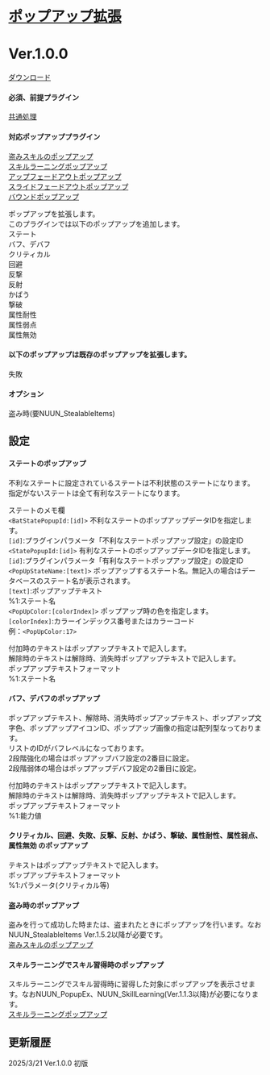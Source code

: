 # [ポップアップ拡張](https://raw.githubusercontent.com/nuun888/MZ/master/NUUN_PopupEx.js)
# Ver.1.0.0
[ダウンロード](https://raw.githubusercontent.com/nuun888/MZ/master/NUUN_PopupEx.js)
#### 必須、前提プラグイン
[共通処理](https://github.com/nuun888/MZ/blob/master/README/Base.md)  
#### 対応ポップアッププラグイン
[盗みスキルのポップアップ](https://raw.githubusercontent.com/nuun888/MZ/master/NUUN_StealPopUp.js)  
[スキルラーニングポップアップ](https://raw.githubusercontent.com/nuun888/MZ/master/NUUN_SkillLearningPopUp.js)  
[アップフェードアウトポップアップ](https://github.com/nuun888/MZ/blob/master/README/UpFadeoutPopup.md)  
[スライドフェードアウトポップアップ](https://github.com/nuun888/MZ/blob/master/README/SlideFadeoutPopup.md)  
[バウンドポップアップ](https://github.com/nuun888/MZ/blob/master/README/LateralBoundPopUp.md)  

ポップアップを拡張します。  
このプラグインでは以下のポップアップを追加します。  
ステート  
バフ、デバフ  
クリティカル  
回避  
反撃  
反射  
かばう  
撃破  
属性耐性  
属性弱点  
属性無効  
#### 以下のポップアップは既存のポップアップを拡張します。  
失敗  
#### オプション  
盗み時(要NUUN_StealableItems)  

## 設定
#### ステートのポップアップ
不利なステートに設定されているステートは不利状態のステートになります。  
指定がないステートは全て有利なステートになります。  

ステートのメモ欄  
`<BatStatePopupId:[id]>` 不利なステートのポップアップデータIDを指定します。  
`[id]`:プラグインパラメータ「不利なステートポップアップ設定」の設定ID  
`<StatePopupId:[id]>` 有利なステートのポップアップデータIDを指定します。  
`[id]`:プラグインパラメータ「有利なステートポップアップ設定」の設定ID  
`<PopUpStateName:[text]>` ポップアップするステート名。無記入の場合はデータベースのステート名が表示されます。   
`[text]`:ポップアップテキスト  
%1:ステート名  
`<PopUpColor:[colorIndex]>` ポップアップ時の色を指定します。  
`[colorIndex]`:カラーインデックス番号またはカラーコード　  
例：`<PopUpColor:17>`  

付加時のテキストはポップアップテキストで記入します。  
解除時のテキストは解除時、消失時ポップアップテキストで記入します。  
ポップアップテキストフォーマット  
%1:ステート名  

#### バフ、デバフのポップアップ
ポップアップテキスト、解除時、消失時ポップアップテキスト、ポップアップ文字色、ポップアップアイコンID、ポップアップ画像の指定は配列型なっております。  
リストのIDがバフレベルになっております。  
2段階強化の場合はポップアップバフ設定の2番目に設定。  
2段階弱体の場合はポップアップデバフ設定の2番目に設定。  

付加時のテキストはポップアップテキストで記入します。  
解除時のテキストは解除時、消失時ポップアップテキストで記入します。  
ポップアップテキストフォーマット  
%1:能力値  

#### クリティカル、回避、失敗、反撃、反射、かばう、撃破、属性耐性、属性弱点、属性無効 のポップアップ
テキストはポップアップテキストで記入します。  
ポップアップテキストフォーマット  
%1:パラメータ(クリティカル等)  

#### 盗み時のポップアップ
盗みを行って成功した時または、盗まれたときにポップアップを行います。なおNUUN_StealableItems Ver.1.5.2以降が必要です。  
[盗みスキルのポップアップ](https://raw.githubusercontent.com/nuun888/MZ/master/NUUN_StealPopUp.js)  

#### スキルラーニングでスキル習得時のポップアップ
スキルラーニングでスキル習得時に習得した対象にポップアップを表示させます。なおNUUN_PopupEx、NUUN_SkillLearning(Ver.1.1.3以降)が必要になります。  
[スキルラーニングポップアップ](https://raw.githubusercontent.com/nuun888/MZ/master/NUUN_SkillLearningPopUp.js)  

## 更新履歴
2025/3/21 Ver.1.0.0
初版
